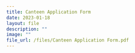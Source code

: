 ```yaml
---
title: Canteen Application Form
date: 2023-01-18
layout: file
description: ""
image: ""
file_url: /files/Canteen Application Form.pdf
---
```

